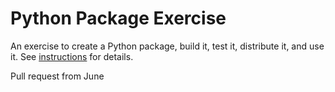 # Python Package Exercise

An exercise to create a Python package, build it, test it, distribute it, and use it. See [instructions](./instructions.md) for details.

Pull request from June